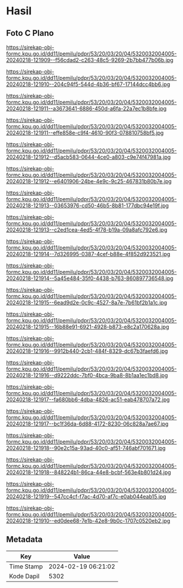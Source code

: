 # Hasil

## Foto C Plano

https://sirekap-obj-formc.kpu.go.id/dd11/pemilu/pdpr/53/20/03/20/04/5320032004005-20240218-121909--f56cdad2-c263-48c5-9269-2b7bb477b06b.jpg

https://sirekap-obj-formc.kpu.go.id/dd11/pemilu/pdpr/53/20/03/20/04/5320032004005-20240218-121910--204c94f5-544d-4b36-bf67-17144dcc4bb6.jpg

https://sirekap-obj-formc.kpu.go.id/dd11/pemilu/pdpr/53/20/03/20/04/5320032004005-20240218-121911--a3673641-6886-450d-a6fa-22a7ec1b8bfe.jpg

https://sirekap-obj-formc.kpu.go.id/dd11/pemilu/pdpr/53/20/03/20/04/5320032004005-20240218-121911--effe858e-c9f4-4610-90f3-078810758bf5.jpg

https://sirekap-obj-formc.kpu.go.id/dd11/pemilu/pdpr/53/20/03/20/04/5320032004005-20240218-121912--d5acb583-0644-4ce0-a803-c9e74f47981a.jpg

https://sirekap-obj-formc.kpu.go.id/dd11/pemilu/pdpr/53/20/03/20/04/5320032004005-20240218-121912--e6401906-24be-4e9c-9c25-467831b80b7e.jpg

https://sirekap-obj-formc.kpu.go.id/dd11/pemilu/pdpr/53/20/03/20/04/5320032004005-20240218-121913--03653976-cd50-46b5-8b81-177dbc94e19f.jpg

https://sirekap-obj-formc.kpu.go.id/dd11/pemilu/pdpr/53/20/03/20/04/5320032004005-20240218-121913--c2ed1cea-4ed5-4f78-b19a-09a8afc792e6.jpg

https://sirekap-obj-formc.kpu.go.id/dd11/pemilu/pdpr/53/20/03/20/04/5320032004005-20240218-121914--7d326995-0387-4cef-b88e-4f852d923521.jpg

https://sirekap-obj-formc.kpu.go.id/dd11/pemilu/pdpr/53/20/03/20/04/5320032004005-20240218-121914--5a45e484-35f0-4438-b763-860897736548.jpg

https://sirekap-obj-formc.kpu.go.id/dd11/pemilu/pdpr/53/20/03/20/04/5320032004005-20240218-121915--6ead9d2e-0c9c-4527-8a7e-7b61bf2b1a1c.jpg

https://sirekap-obj-formc.kpu.go.id/dd11/pemilu/pdpr/53/20/03/20/04/5320032004005-20240218-121915--16b88e91-6921-4928-b873-e8c2a170628a.jpg

https://sirekap-obj-formc.kpu.go.id/dd11/pemilu/pdpr/53/20/03/20/04/5320032004005-20240218-121916--9912b440-2cb1-484f-8329-dc67b3faefd6.jpg

https://sirekap-obj-formc.kpu.go.id/dd11/pemilu/pdpr/53/20/03/20/04/5320032004005-20240218-121916--d9222ddc-7bf0-4bca-9ba8-8b1aa1ec1bd8.jpg

https://sirekap-obj-formc.kpu.go.id/dd11/pemilu/pdpr/53/20/03/20/04/5320032004005-20240218-121917--fa680bb6-4dba-4826-ac51-eab478707a72.jpg

https://sirekap-obj-formc.kpu.go.id/dd11/pemilu/pdpr/53/20/03/20/04/5320032004005-20240218-121917--bc1f36da-6d88-4172-8230-06c828a7ae67.jpg

https://sirekap-obj-formc.kpu.go.id/dd11/pemilu/pdpr/53/20/03/20/04/5320032004005-20240218-121918--90e2c15a-93ad-40c0-af51-746abf701671.jpg

https://sirekap-obj-formc.kpu.go.id/dd11/pemilu/pdpr/53/20/03/20/04/5320032004005-20240218-121918--848224b1-86ca-44e8-bcbf-563e4b801d24.jpg

https://sirekap-obj-formc.kpu.go.id/dd11/pemilu/pdpr/53/20/03/20/04/5320032004005-20240218-121919--547cc4cf-f7ac-4d70-af7c-e0ab044eab15.jpg

https://sirekap-obj-formc.kpu.go.id/dd11/pemilu/pdpr/53/20/03/20/04/5320032004005-20240218-121910--ed0dee68-7e1b-42e8-9b0c-1707c0520eb2.jpg


## Metadata

| Key        | Value               |
| ---------- | ------------------- |
| Time Stamp | 2024-02-19 06:21:02 |
| Kode Dapil | 5302                |



